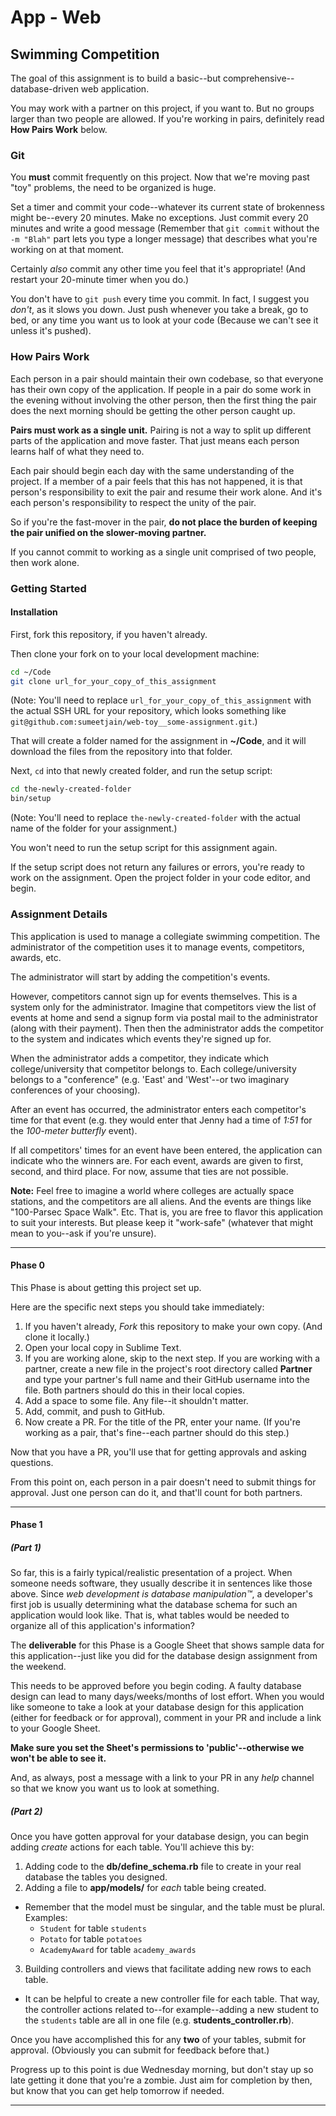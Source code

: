 # App - Web

## Swimming Competition
 
The goal of this assignment is to build a basic--but comprehensive--database-driven web application.

You may work with a partner on this project, if you want to. But no groups larger than two people are allowed. If you're working in pairs, definitely read **How Pairs Work** below.

### Git

You **must** commit frequently on this project. Now that we're moving past "toy" problems, the need to be organized is huge.

Set a timer and commit your code--whatever its current state of brokenness might be--every 20 minutes. Make no exceptions. Just commit every 20 minutes and write a good message (Remember that `git commit` without the `-m "Blah"` part lets you type a longer message) that describes what you're working on at that moment.

Certainly _also_ commit any other time you feel that it's appropriate! (And restart your 20-minute timer when you do.)

You don't have to `git push` every time you commit. In fact, I suggest you _don't_, as it slows you down. Just push whenever you take a break, go to bed, or any time you want us to look at your code (Because we can't see it unless it's pushed).

### How Pairs Work

Each person in a pair should maintain their own codebase, so that everyone has their own copy of the application. If people in a pair do some work in the evening without involving the other person, then the first thing the pair does the next morning should be getting the other person caught up.

**Pairs must work as a single unit.** Pairing is not a way to split up different parts of the application and move faster. That just means each person learns half of what they need to.

Each pair should begin each day with the same understanding of the project. If a member of a pair feels that this has not happened, it is that person's responsibility to exit the pair and resume their work alone. And it's each person's responsibility to respect the unity of the pair.

So if you're the fast-mover in the pair, **do not place the burden of keeping the pair unified on the slower-moving partner.**

If you cannot commit to working as a single unit comprised of two people, then work alone.

### Getting Started

#### Installation

First, fork this repository, if you haven't already.

Then clone your fork on to your local development machine:

```zsh
cd ~/Code
git clone url_for_your_copy_of_this_assignment
```

(Note: You'll need to replace `url_for_your_copy_of_this_assignment` with the actual SSH URL for your repository, which looks something like `git@github.com:sumeetjain/web-toy__some-assignment.git`.)

That will create a folder named for the assignment in **~/Code**, and it will download the files from the repository into that folder.

Next, `cd` into that newly created folder, and run the setup script:

```zsh
cd the-newly-created-folder
bin/setup
```

(Note: You'll need to replace `the-newly-created-folder` with the actual name of the folder for your assignment.)

You won't need to run the setup script for this assignment again.

If the setup script does not return any failures or errors, you're ready to work on the assignment. Open the project folder in your code editor, and begin.

### Assignment Details

This application is used to manage a collegiate swimming competition. The administrator of the competition uses it to manage events, competitors, awards, etc.

The administrator will start by adding the competition's events.

However, competitors cannot sign up for events themselves. This is a system only for the administrator. Imagine that competitors view the list of events at home and send a signup form via postal mail to the administrator (along with their payment). Then then the administrator adds the competitor to the system and indicates which events they're signed up for.

When the administrator adds a competitor, they indicate which college/university that competitor belongs to. Each college/university belongs to a "conference" (e.g. 'East' and 'West'--or two imaginary conferences of your choosing).

After an event has occurred, the administrator enters each competitor's time for that event (e.g. they would enter that Jenny had a time of _1:51_ for the _100-meter butterfly_ event).

If all competitors' times for an event have been entered, the application can indicate who the winners are. For each event, awards are given to first, second, and third place. For now, assume that ties are not possible.

**Note:** Feel free to imagine a world where colleges are actually space stations, and the competitors are all aliens. And the events are things like "100-Parsec Space Walk". Etc. That is, you are free to flavor this application to suit your interests. But please keep it "work-safe" (whatever that might mean to you--ask if you're unsure).

---

#### Phase 0

This Phase is about getting this project set up.

Here are the specific next steps you should take immediately:

1. If you haven't already, _Fork_ this repository to make your own copy. (And clone it locally.)
2. Open your local copy in Sublime Text.
3. If you are working alone, skip to the next step. If you are working with a partner, create a new file in the project's root directory called **Partner** and type your partner's full name and their GitHub username into the file. Both partners should do this in their local copies.
4. Add a space to some file. Any file--it shouldn't matter.
5. Add, commit, and push to GitHub.
6. Now create a PR. For the title of the PR, enter your name. (If you're working as a pair, that's fine--each partner should do this step.)

Now that you have a PR, you'll use that for getting approvals and asking questions.

From this point on, each person in a pair doesn't need to submit things for approval. Just one person can do it, and that'll count for both partners.

---

#### Phase 1

##### (Part 1)

So far, this is a fairly typical/realistic presentation of a project. When someone needs software, they usually describe it in sentences like those above. Since _web development is database manipulation™_, a developer's first job is usually determining what the database schema for such an application would look like. That is, what tables would be needed to organize all of this application's information?

The **deliverable** for this Phase is a Google Sheet that shows sample data for this application--just like you did for the database design assignment from the weekend.

This needs to be approved before you begin coding. A faulty database design can lead to many days/weeks/months of lost effort. When you would like someone to take a look at your database design for this application (either for feedback or for approval), comment in your PR and include a link to your Google Sheet.

**Make sure you set the Sheet's permissions to 'public'--otherwise we won't be able to see it.**

And, as always, post a message with a link to your PR in any _help_ channel so that we know you want us to look at something.

##### (Part 2)

Once you have gotten approval for your database design, you can begin adding _create_ actions for each table. You'll achieve this by:

1. Adding code to the **db/define_schema.rb** file to create in your real database the tables you designed.
2. Adding a file to **app/models/** for _each_ table being created.
  - Remember that the model must be singular, and the table must be plural. Examples:
    - `Student` for table `students`
    - `Potato` for table `potatoes`
    - `AcademyAward` for table `academy_awards`
3. Building controllers and views that facilitate adding new rows to each table.
  - It can be helpful to create a new controller file for each table. That way, the controller actions related to--for example--adding a new student to the `students` table are all in one file (e.g. **students_controller.rb**).

Once you have accomplished this for any **two** of your tables, submit for approval. (Obviously you can submit for feedback before that.)

Progress up to this point is due Wednesday morning, but don't stay up so late getting it done that you're a zombie. Just aim for completion by then, but know that you can get help tomorrow if needed.

---